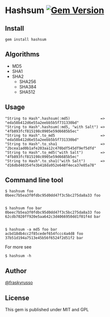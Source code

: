 # Hashsum [![Gem Version](https://badge.fury.io/rb/hashsum.png)](http://badge.fury.io/rb/hashsum)

## Install

    gem install hashsum

## Algorithms

* MD5
* SHA1
* SHA2
  * SHA256
  * SHA384
  * SHA512

## Usage

    "String to Hash".hashsum(:md5)              => "eda58b412d6e55a2eebb5b5f731330bd"
    "String to Hash".hashsum(:md5, "with Salt") => "4fb893fcf815198c0905e59d6685b5ec"
    "String to Hash".to_md5                     => "eda58b412d6e55a2eebb5b5f731330bd"
    "String to Hash".to_sha1                    => "2bcea1ad0b1afe203aa12c470bdf545df9ef5dfd"
    "String to Hash".to_md5("with Salt")        => "4fb893fcf815198c0905e59d6685b5ec"
    "String to Hash".to_sha1("with Salt")       => "d16dbd40354fe3b418da952e648f4eca37e05a78"

## Command line tool

    $ hashsum foo
    0beec7b5ea3f0fdbc95d0dd47f3c5bc275da8a33 foo


    $ hashsum foo bar
    0beec7b5ea3f0fdbc95d0dd47f3c5bc275da8a33 foo
    62cdb7020ff920e5aa642c3d4066950dd1f01f4d bar


    $ hashsum -a md5 foo bar
    acbd18db4cc2f85cedef654fccc4a4d8 foo
    37b51d194a7513e45b56f6524f2d51f2 bar

For more see

    $ hashsum -h

## Author

[@fraskyrusso](http://twitter.com/fraskyrusso)

## License

This gem is published under MIT and GPL